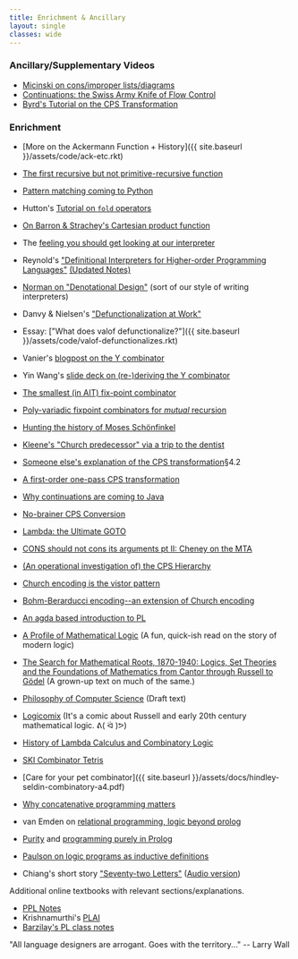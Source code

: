 ```yaml
---
title: Enrichment & Ancillary
layout: single
classes: wide
---
```


### Ancillary/Supplementary Videos

 - [Micinski on cons/improper lists/diagrams](https://www.youtube.com/watch?v=7NA9HZdlR0g)
 - [Continuations: the Swiss Army Knife of Flow Control](https://www.youtube.com/watch?v=Ju3KKu_mthg)
 - [Byrd's Tutorial on the CPS Transformation](https://youtu.be/2GfFlfToBCo?t=4538)

### Enrichment



- [More on the Ackermann Function + History]({{ site.baseurl }}/assets/code/ack-etc.rkt)
- [The first recursive but not primitive-recursive function](http://www.sciencedirect.com/science/article/pii/0315086079900247])

- [Pattern matching coming to Python](https://www.python.org/dev/peps/pep-0636/)

- Hutton's [Tutorial on `fold` operators](http://www.cs.nott.ac.uk/~pszgmh/fold.pdf)
- [On Barron & Strachey's Cartesian product function](https://www.brics.dk/RS/07/14/BRICS-RS-07-14.pdf)

- The [feeling you should get looking at our interpreter](https://www.youtube.com/watch?v=Ow9AtuIuMLw)

- Reynold's ["Definitional Interpreters for Higher-order Programming Languages"](https://link.springer.com/content/pdf/10.1023/A:1010027404223.pdf) [(Updated Notes)](https://link.springer.com/content/pdf/10.1023/A:1010075320153.pdf)
- [Norman on "Denotational Design"](https://www.youtube.com/watch?v=O-8TNrWkhs8) (sort of our style of writing interpreters)

- Danvy & Nielsen's ["Defunctionalization at Work"](https://www.brics.dk/RS/01/23/BRICS-RS-01-23.pdf)
- Essay: ["What does valof defunctionalize?"]({{ site.baseurl }}/assets/code/valof-defunctionalizes.rkt)

- Vanier's [blogpost on the Y combinator](https://mvanier.livejournal.com/2897.html)
- Yin Wang's [slide deck on (re-)deriving the Y combinator](https://www.slideshare.net/yinwang0/reinventing-the-ycombinator)
- [The smallest (in AIT) fix-point combinator](https://tromp.github.io/cl/LC.pdf)
- [Poly-variadic fixpoint combinators for *mutual* recursion](http://okmij.org/ftp/Computation/fixed-point-combinators.html#Poly-variadic)

- [Hunting the history of Moses Schönfinkel](https://writings.stephenwolfram.com/2020/12/where-did-combinators-come-from-hunting-the-story-of-moses-schonfinkel/)
- [Kleene's "Church predecessor" via a trip to the dentist](http://link.springer.com/chapter/10.1007%2FBFb0062850)

- [Someone else's explanation of the CPS transformation](https://www.cs.bgu.ac.il/~mira/ppl-book-full.pdf)§4.2
- [A first-order one-pass CPS transformation](https://link.springer.com/content/pdf/10.1007/3-540-45931-6_8.pdf)
- [Why continuations are coming to Java](https://www.youtube.com/watch?v=9vupFNsND6o)
- [No-brainer CPS Conversion](https://www.ccs.neu.edu/home/shivers/papers/nobrainer-cps.pdf)


- [Lambda: the Ultimate GOTO](https://web.archive.org/web/20110718095430/http://repository.readscheme.org/ftp/papers/ai-lab-pubs/AIM-443.pdf)
- [CONS should not cons its arguments pt II: Cheney on the MTA](https://dl.acm.org/doi/10.1145/214448.214454)

- [(An operational investigation of) the CPS Hierarchy](https://link.springer.com/content/pdf/10.1007/3-540-49099-X_15.pdf)



- [Church encoding is the vistor pattern](https://www.haskellforall.com/2021/01/the-visitor-pattern-is-essentially-same.html)
- [Bohm-Berarducci encoding--an extension of Church encoding](http://okmij.org/ftp/tagless-final/course/Boehm-Berarducci.html)


- [An agda based introduction to PL](https://plfa.github.io/GettingStarted/)


- [A Profile of Mathematical Logic](https://store.doverpublications.com/0486434753.html) (A fun, quick-ish read on the story of modern logic)
- [The Search for Mathematical Roots, 1870-1940: Logics, Set Theories and the Foundations of Mathematics from Cantor through Russell to Gödel](https://press.princeton.edu/books/paperback/9780691058580/the-search-for-mathematical-roots-1870-1940) (A grown-up text on much of the same.)
- [Philosophy of Computer Science](https://cse.buffalo.edu/~rapaport/Papers/phics.pdf) (Draft text)
- [Logicomix](https://en.wikipedia.org/wiki/Logicomix) (It's a comic about Russell and early 20th century mathematical logic. ᕕ( ᐛ )ᕗ)

- [History of Lambda Calculus and Combinatory Logic](https://hope.simons-rock.edu/~pshields/cs/cmpt312/cardone-hindley.pdf)
- [SKI Combinator Tetris](https://dirk.rave.org/combinatris/)
- [Care for your pet combinator]({{ site.baseurl }}/assets/docs/hindley-seldin-combinatory-a4.pdf)
- [Why concatenative programming matters](https://evincarofautumn.blogspot.com/2012/02/why-concatenative-programming-matters.html)


- van Emden on [relational programming, logic beyond prolog](https://arxiv.org/pdf/1412.3480.pdf)
- [Purity](https://www.metalevel.at/prolog/purity) and [programming purely in Prolog](http://www.complang.tuwien.ac.at/ulrich/papers/PDF/2008-fdpe.pdf)
- [Paulson on logic programs as inductive definitions](https://link.springer.com/chapter/10.1007/BFb0038699)

- Chiang's short story ["Seventy-two Letters"](https://ia802706.us.archive.org/33/items/TedChiangSeventyTwoLetters/Ted_Chiang_72_Letters.pdf) ([Audio version](https://archive.org/details/TedChiangSeventyTwoLetters))

Additional online textbooks with relevant sections/explanations.

- [PPL Notes](https://www.cs.bgu.ac.il/~mira/ppl-book-full.pdf)
- Krishnamurthi's [PLAI](http://cs.brown.edu/courses/cs173/2012/book/)
- [Barzilay's PL class notes](https://pl.barzilay.org/lec98)


"All language designers are arrogant.  Goes with the territory..." -- Larry Wall

